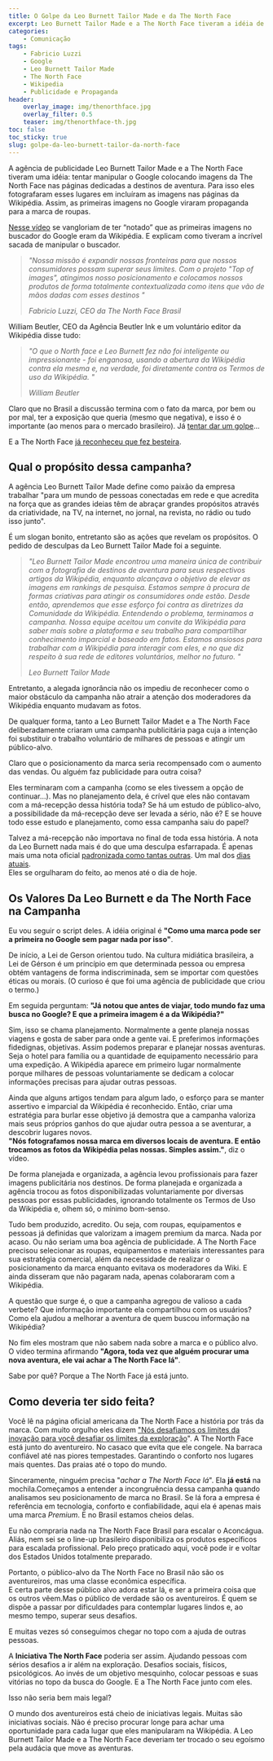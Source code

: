 ```yaml
---
title: O Golpe da Leo Burnett Tailor Made e da The North Face
excerpt: Leo Burnett Tailor Made e a The North Face tiveram a idéia de manipular o Google e claro que não deu certo.
categories:
    - Comunicação
tags:
    - Fabricio Luzzi
    - Google
    - Leo Burnett Tailor Made
    - The North Face
    - Wikipedia
    - Publicidade e Propaganda
header:
    overlay_image: img/thenorthface.jpg
    overlay_filter: 0.5
    teaser: img/thenorthface-th.jpg
toc: false
toc_sticky: true
slug: golpe-da-leo-burnett-tailor-da-north-face
---
```


<p>A agência de publicidade Leo Burnett Tailor Made e a The North Face tiveram uma idéia: tentar manipular o Google colocando imagens da The North Face nas páginas dedicadas a destinos de aventura. Para isso eles fotografaram esses lugares em incluíram as imagens nas páginas da Wikipédia. Assim, as primeiras imagens no Google viraram propaganda para a marca de roupas.</p><p><a href="https://adage.com/creativity/work/north-face-top-imagens/2174261" rel="noreferrer noopener" target="_blank">Nesse vídeo</a> se vangloriam de ter “notado” que as primeiras imagens no buscador do Google eram da Wikipédia. E explicam como tiveram a incrível sacada de manipular o buscador. </p><blockquote class="wp-block-quote is-style-default ticss-4cf0b07e"><p><i>"Nossa missão é expandir nossas fronteiras para que nossos consumidores possam superar seus limites. Com o projeto "Top of images", atingimos nosso posicionamento e colocamos nossos produtos de forma totalmente contextualizada como itens que vão de mãos dadas com esses destinos "</i></p><cite> Fabricio Luzzi, CEO da The North Face Brasil </cite></blockquote><p>William Beutler, CEO da Agência Beutler Ink e um voluntário editor da Wikipédia disse tudo:</p><blockquote class="wp-block-quote"><p><i>"O que o North face e Leo Burnett fez não foi inteligente ou impressionante - foi enganosa, usando a abertura da Wikipédia contra ela mesma e, na verdade, foi diretamente contra os Termos de uso da Wikipédia. "</i></p><cite> William Beutler </cite></blockquote><p>Claro que no Brasil a discussão termina com o fato da marca, por bem ou por mal, ter a exposição que queria (mesmo que negativa), e isso é o importante (ao menos para o mercado brasileiro). Já <a href="https://wikimediafoundation.org/2019/05/29/vamos-falar-sobre-the-north-face-estragando-a-wikipedia/" rel="noreferrer noopener" target="_blank">tentar dar um golpe</a>...<br /></p><p>E a The North Face <a href="https://twitter.com/thenorthface/status/1133903040707059712" rel="noreferrer noopener" target="_blank">já reconheceu que fez besteira</a>.</p><h2><b>Qual o propósito dessa campanha?</b></h2><p>A agência Leo Burnett Tailor Made define como paixão da empresa trabalhar "para um mundo de pessoas conectadas em rede e que acredita na força que as grandes ideias têm de abraçar grandes propósitos através da criatividade, na TV, na internet, no jornal, na revista, no rádio ou tudo isso junto".</p><p>É um slogan bonito, entretanto são as ações que revelam os propósitos. O pedido de desculpas da Leo Burnett Tailor Made foi a seguinte.</p><blockquote class="wp-block-quote"><p><i>"Leo Burnett Tailor Made encontrou uma maneira única de contribuir com a fotografia de destinos de aventura para seus respectivos artigos da Wikipédia, enquanto alcançava o objetivo de elevar as imagens em rankings de pesquisa. Estamos sempre à procura de formas criativas para atingir os consumidores onde estão. Desde então, aprendemos que esse esforço foi contra as diretrizes da Comunidade da Wikipédia. Entendendo o problema, terminamos a campanha. Nossa equipe aceitou um convite da Wikipédia para saber mais sobre a plataforma e seu trabalho para compartilhar conhecimento imparcial e baseado em fatos. Estamos ansiosos para trabalhar com a Wikipédia para interagir com eles, e no que diz respeito à sua rede de editores voluntários, melhor no futuro. "</i></p><cite> Leo Burnett Tailor Made </cite></blockquote><p>Entretanto, a alegada ignorância não os impediu de reconhecer como o maior obstáculo da campanha não atrair a atenção dos moderadores da Wikipédia enquanto mudavam as fotos.</p><p>De qualquer forma, tanto a Leo Burnett Tailor Madet e a The North Face deliberadamente criaram uma campanha publicitária paga cuja a intenção foi substituir o trabalho voluntário de milhares de pessoas e atingir um público-alvo.</p><p>Claro que o posicionamento da marca seria recompensado com o aumento das vendas. Ou alguém faz publicidade para outra coisa?</p><p>Eles terminaram com a campanha (como se eles tivessem a opção de continuar...). Mas no planejamento dela, é crível que eles não contavam com a má-recepção dessa história toda? Se há um estudo de público-alvo, a possibilidade da má-recepção deve ser levada a sério, não é? E se houve todo esse estudo e planejamento, como essa campanha saiu do papel?</p><p>Talvez a má-recepção não importava no final de toda essa história. A nota da Leo Burnett nada mais é do que uma desculpa esfarrapada. É apenas mais uma nota oficial <a href="https://tab.uol.com.br/edicao/desculpas/" rel="noreferrer noopener" target="_blank">padronizada como tantas outras</a>. Um mal dos <a href="https://seths.blog/2019/05/defective-apologies/" rel="noreferrer noopener" target="_blank">dias atuais</a>.<br />Eles se orgulharam do feito, ao menos até o dia de hoje.</p><h2><b>Os Valores Da Leo Burnett e da The North Face na Campanha</b></h2><p>Eu vou seguir o script deles. A idéia original é <b>"Como uma marca pode ser a primeira no Google sem pagar nada por isso"</b>.</p><p>De início, a Lei de Gerson orientou tudo. Na cultura midiática brasileira, a Lei de Gérson é um princípio em que determinada pessoa ou empresa obtém vantagens de forma indiscriminada, sem se importar com questões éticas ou morais. (O curioso é que foi uma agência de publicidade que criou o termo.)</p><p>Em seguida perguntam: <b>"Já notou que antes de viajar, todo mundo faz uma busca no Google? E que a primeira imagem é a da Wikipédia?"</b></p><p>Sim, isso se chama planejamento. Normalmente a gente planeja nossas viagens e gosta de saber para onde a gente vai. E preferimos informações fidedignas, objetivas. Assim podemos preparar e planejar nossas aventuras. Seja o hotel para família ou a quantidade de equipamento necessário para uma expedição. A Wikipédia aparece em primeiro lugar normalmente porque milhares de pessoas voluntariamente se dedicam a colocar informações precisas para ajudar outras pessoas.</p><p>Ainda que alguns artigos tendam para algum lado, o esforço para se manter assertivo e imparcial da Wikipédia é reconhecido. Então, criar uma estratégia para burlar esse objetivo já demostra que a campanha valoriza mais seus próprios ganhos do que ajudar outra pessoa a se aventurar, a descobrir lugares novos.<br /><b>"Nós fotografamos nossa marca em diversos locais de aventura. E então trocamos as fotos da Wikipédia pelas nossas. Simples assim."</b>, diz o vídeo.</p><p>De forma planejada e organizada, a agência levou profissionais para fazer imagens publicitária nos destinos. De forma planejada e organizada a agência trocou as fotos disponibilizadas voluntariamente por diversas pessoas por essas publicidades, ignorando totalmente os Termos de Uso da Wikipédia e, olhem só, o mínimo bom-senso.</p><p>Tudo bem produzido, acredito. Ou seja, com roupas, equipamentos e pessoas já definidas que valorizam a imagem premium da marca. Nada por acaso. Ou não seriam uma boa agência de publicidade. A The North Face precisou selecionar as roupas, equipamentos e materiais&nbsp;interessantes para sua estratégia comercial, além da necessidade de realizar o posicionamento da marca enquanto evitava os moderadores da Wiki. E ainda disseram que não pagaram nada, apenas colaboraram com a Wikipédia.</p><p>A questão que surge é, o que a campanha agregou de valioso a cada verbete? Que informação importante ela compartilhou com os usuários? Como ela ajudou a melhorar a aventura de quem buscou informação na Wikipédia?</p><p>No fim eles mostram que não sabem nada sobre a marca e o público alvo. O video termina afirmando <b>"Agora, toda vez que alguém procurar uma nova aventura, ele vai achar a The North Face lá"</b>.</p><p>Sabe por quê? Porque a The North Face já está junto.</p><h2><b>Como deveria ter sido feita?</b></h2><p>Você lê na página oficial americana da The North Face a história por trás da marca. Com muito orgulho eles dizem <a href="https://www.thenorthface.com/about-us/our-story.html" rel="noreferrer noopener" target="_blank">"Nós desafiamos os limites da inovação para você desafiar os limites da exploração</a>". A The North Face está junto do aventureiro. No casaco que evita que ele congele. Na barraca confiável até nas piores tempestades. Garantindo o conforto nos lugares mais quentes. Das praias até o topo do mundo.</p><p>Sinceramente, ninguém precisa "<i>achar a The North Face lá</i>". Ela <b>já está</b> na mochila.Começamos a entender a incongruência dessa campanha quando analisamos seu posicionamento de marca no Brasil. Se lá fora a empresa é referência em tecnologia, conforto e confiabilidade, aqui ela é apenas mais uma marca <i>Premium</i>. E no Brasil estamos cheios delas.</p><p>Eu não compraria nada na The North Face Brasil para escalar o Aconcágua. Aliás, nem sei se o line-up brasileiro disponibiliza os produtos específicos para escalada profissional. Pelo preço praticado aqui, você pode ir e voltar dos Estados Unidos totalmente preparado.</p><p>Portanto, o público-alvo da The North Face no Brasil não são os aventureiros, mas uma classe econômica específica.<br />E certa parte desse público alvo adora estar lá, e ser a primeira coisa que os outros vêem.Mas o público de verdade são os aventureiros. É quem se dispõe a passar por dificuldades para contemplar lugares lindos e, ao mesmo tempo, superar seus desafios.</p><p>E muitas vezes só conseguimos chegar no topo com a ajuda de outras pessoas.</p><p>A <b>Iniciativa The North Face</b> poderia ser assim. Ajudando pessoas com sérios desafios a ir além na exploração. Desafios sociais, físicos, psicológicos. Ao invés de um objetivo mesquinho, colocar pessoas e suas vitórias no topo da busca do Google. E a The North Face junto com eles.</p><p>Isso não seria bem mais legal?</p><p>O mundo dos aventureiros está cheio de iniciativas legais. Muitas são iniciativas sociais. Não é preciso procurar longe para achar uma oportunidade para cada lugar que eles manipularam na Wikipédia. A Leo Burnett Tailor Made e a The North Face deveriam ter trocado o seu egoísmo pela audácia que move as aventuras.</p><p><!--wp:paragraph-->
